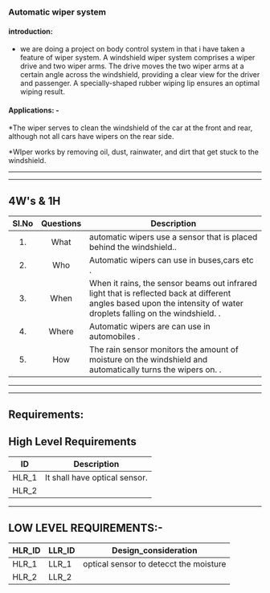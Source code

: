 ### Automatic wiper system

####  introduction:

* we are doing a project on body control system in that i have taken a feature of wiper system. A windshield wiper system comprises a wiper drive and two wiper arms. The drive moves the two wiper arms at a certain angle across the windshield, providing a clear view for the driver and passenger. A specially-shaped rubber wiping lip ensures an optimal wiping result.




#### Applications: -
*The wiper serves to clean the windshield of the car at the front and rear, although not all cars have wipers on the rear side.

*WIper works by removing oil, dust, rainwater, and dirt that get stuck to the windshield.



--------------------------------------------------------

----------------------------------------------------------
##   4W's & 1H
| Sl.No | Questions | Description | 
| :-----: | :-----: | ----- |
| 1. | What | automatic wipers use a sensor that is placed behind the windshield.. |
| 2. | Who | Automatic wipers can use in buses,cars etc . | 
| 3. | When | When it rains, the sensor beams out infrared light that is reflected back at different angles based upon the intensity of water droplets falling on the windshield.  . |
| 4. | Where | Automatic wipers are can use in automobiles . | 
| 5. | How | The rain sensor monitors the amount of moisture on the windshield and automatically turns the wipers on. . |
--------------------------------------------------------



---------------------------------------------------------


##  Requirements:
##  High Level Requirements ##
|ID| Description|
| :-------: |----------------------------------------------------------------------------------------------------------------------------------|
| HLR_1 | It shall have optical sensor.|
| HLR_2 |    |
---------------------------------




## LOW LEVEL REQUIREMENTS:- ##
| HLR_ID |LLR_ID | Design_consideration | 
| - | -| -| 
| HLR_1 | LLR_1 | optical sensor to detecct the moisture  |
| HLR_2| LLR_2 |  |  
